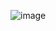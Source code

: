 ![image](https://user-images.githubusercontent.com/23427655/130307180-d2c40256-8af2-4b0b-b9ea-5206f2390a79.png)
